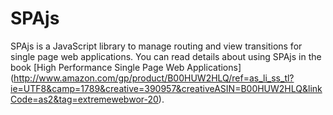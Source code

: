 # SPAjs

SPAjs is a JavaScript library to manage routing and view transitions for single page web applications. You can read details about using SPAjs in the book [High Performance Single Page Web Applications] (http://www.amazon.com/gp/product/B00HUW2HLQ/ref=as_li_ss_tl?ie=UTF8&camp=1789&creative=390957&creativeASIN=B00HUW2HLQ&linkCode=as2&tag=extremewebwor-20).
